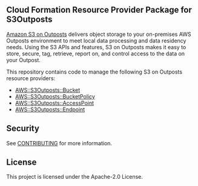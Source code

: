 ## Cloud Formation Resource Provider Package for S3Outposts

[Amazon S3 on Outposts](https://aws.amazon.com/s3/outposts/) delivers object storage to your on-premises AWS Outposts environment to meet local data processing and data residency needs.
Using the S3 APIs and features, S3 on Outposts makes it easy to store, secure, tag, retrieve, report on, and control access to the data on your Outpost.

This repository contains code to manage the following S3 on Outposts resource providers:
* [AWS::S3Outposts::Bucket](https://docs.aws.amazon.com/AWSCloudFormation/latest/UserGuide/aws-resource-s3outposts-bucket.html)
* [AWS::S3Outposts::BucketPolicy](https://docs.aws.amazon.com/AWSCloudFormation/latest/UserGuide/aws-resource-s3outposts-bucketpolicy.html)
* [AWS::S3Outposts::AccessPoint](https://docs.aws.amazon.com/AWSCloudFormation/latest/UserGuide/aws-resource-s3outposts-accesspoint.html)
* [AWS::S3Outposts::Endpoint](https://docs.aws.amazon.com/AWSCloudFormation/latest/UserGuide/aws-resource-s3outposts-endpoint.html)

## Security

See [CONTRIBUTING](CONTRIBUTING.md#security-issue-notifications) for more information.

## License

This project is licensed under the Apache-2.0 License.

